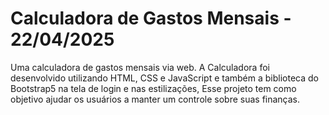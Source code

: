 #  Calculadora de Gastos Mensais - 22/04/2025 #

Uma calculadora de gastos mensais via web. A Calculadora foi desenvolvido utilizando HTML, CSS e JavaScript e também a biblioteca do Bootstrap5 na tela de login e nas estilizações, Esse projeto tem como objetivo ajudar os usuários a manter um controle sobre suas finanças.